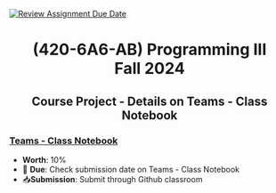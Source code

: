 [![Review Assignment Due Date](https://classroom.github.com/assets/deadline-readme-button-22041afd0340ce965d47ae6ef1cefeee28c7c493a6346c4f15d667ab976d596c.svg)](https://classroom.github.com/a/aGGkVcmL)
# <div align='center'>(420-6A6-AB) Programming III <br>Fall 2024</div>

## <div align='center'>Course Project - Details on Teams - Class Notebook </div>

### [Teams - Class Notebook](https://johnabbott.sharepoint.com/sites/F24-4203P5AB-00001/_layouts/15/Doc.aspx?sourcedoc={ff52c6bc-9e5a-402b-8c3a-4f4950afa7af}&action=edit&wd=target%28_Content%20Library%2FCourse%20Project.one%7Caaec7d64-f4e6-4387-9e5c-fe81f46ab252%2FInstructions%20V1.0%20%5BWorth%2010%25%5D%7C639a7f78-bcf9-4190-af72-242801015623%2F%29&wdorigin=NavigationUrl)
* **Worth**: 10%
* 📅 **Due**: Check submission date on Teams - Class Notebook
* 📥**Submission**: Submit through Github classroom
